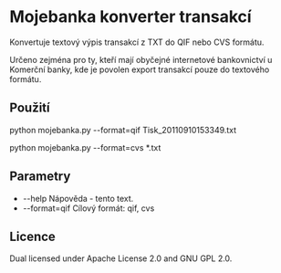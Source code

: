 # Mojebanka konverter transakcí

Konvertuje textový výpis transakcí z TXT do QIF nebo CVS formátu.

Určeno zejména pro ty, kteří mají obyčejné internetové bankovnictví u Komerční
banky, kde je povolen export transakcí pouze do textového formátu.

## Použití

python mojebanka.py --format=qif Tisk_20110910153349.txt

python mojebanka.py --format=cvs *.txt

## Parametry

 * --help         Nápověda - tento text.
 * --format=qif   Cílový formát: qif, cvs

## Licence

Dual licensed under Apache License 2.0 and GNU GPL 2.0.
